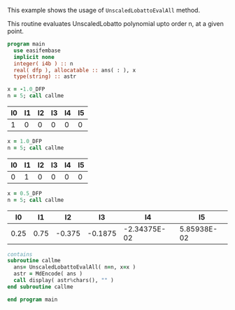 This example shows the usage of `UnscaledLobattoEvalAll` method.

This routine evaluates UnscaledLobatto polynomial upto order n, at a given point.

```fortran
program main
  use easifembase
  implicit none
  integer( i4b ) :: n
  real( dfp ), allocatable :: ans( : ), x
  type(string) :: astr
```

```fortran
x = -1.0_DFP
n = 5; call callme
```

| l0 | l1 | l2 | l3 | l4 | l5 |
| -- | -- | -- | -- | -- | -- |
| 1  | 0  | 0  | 0  | 0  | 0  |

```fortran
x = 1.0_DFP
n = 5; call callme
```

| l0 | l1 | l2 | l3 | l4 | l5 |
| -- | -- | -- | -- | -- | -- |
| 0  | 1  | 0  | 0  | 0  | 0  |

```fortran
x = 0.5_DFP
n = 5; call callme
```

| l0   | l1   | l2     | l3      | l4           | l5          |
| ---- | ---- | ------ | ------- | ------------ | ----------- |
| 0.25 | 0.75 | -0.375 | -0.1875 | -2.34375E-02 | 5.85938E-02 |

```fortran
contains
subroutine callme
  ans= UnscaledLobattoEvalAll( n=n, x=x )
  astr = MdEncode( ans )
  call display( astr%chars(), "" )
end subroutine callme
```

```fortran
end program main
```
